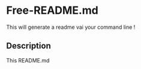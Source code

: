# Free-README.md
This will generate a readme vai your command line !


## Description 

This README.md 
